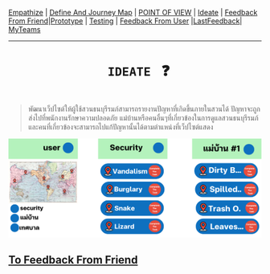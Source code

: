 [Empathize](https://github.com/LeoPonin/INT100-G2-02-2Na2Jai/blob/c8bd58e89e30c340625163b9c2ea6b4e0ba3f6ce/Tung/empathize.md) | [Define And Journey Map](https://github.com/LeoPonin/INT100-G2-02-2Na2Jai/blob/main/Tung/Define.md) | [POINT OF VIEW](https://github.com/LeoPonin/INT100-G2-02-2Na2Jai/blob/main/Tung/POV.md) | [Ideate](https://github.com/LeoPonin/INT100-G2-02-2Na2Jai/blob/main/Tung/Ideate.md) | [Feedback From Friend](https://github.com/LeoPonin/INT100-G2-02-2Na2Jai/blob/main/Tung/Feedback%20form%20friend.md)|[Prototype](https://github.com/LeoPonin/INT100-G2-02-2Na2Jai/blob/main/Tung/prototype.md) | [Testing](https://github.com/LeoPonin/INT100-G2-02-2Na2Jai/blob/main/Tung/Testing.md) | [Feedback From User](https://github.com/LeoPonin/INT100-G2-02-2Na2Jai/blob/main/Tung/Feedback%20from%20user.md) |[LastFeedback](https://github.com/LeoPonin/INT100-G2-02-2Na2Jai/blob/main/Tung/Last%20feedback.md)| [MyTeams](https://github.com/LeoPonin/INT100-G2-02-2Na2Jai/blob/main/ourteam.md)


<hr>

# <h1 align = center> <code> IDEATE </code> :question: <h1>


>พัฒนาเว็ปไซต์ให้ผู้ใช้สวนธนบุรีรมภ์สามารถรายงานปัญหาที่เกิดขึ้นภายในสวนได้ ปัญหาจะถูกส่งไปที่พนักงานรักษาความปลอดภัย แม่บ้านหรือคนอื่นๆที่เกี่ยวข้องในการดูแลสวนธนบุรีรมภ์และคนที่เกี่ยวข้องจะสามารถไปแก้ปัญหานั้นได้ตามตำแหน่งที่เว็ปไซต์แสดง

<img src = "/image/Website_01.png" width = 1000px >  

[To Feedback From Friend](https://github.com/LeoPonin/INT100-G2-02-2Na2Jai/blob/main/Tung/Feedback%20form%20friend.md)
------
